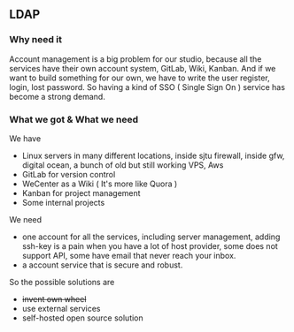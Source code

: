## LDAP

### Why need it

Account management is a big problem for our studio, because all the services have their own account system, 
GitLab, Wiki, Kanban. And if we want to build something for our own, we have to write the user register, login,
lost password. So having a kind of SSO ( Single Sign On ) service has become a strong demand. 

### What we got & What we need

We have

- Linux servers in many different locations, inside sjtu firewall, inside gfw, digital ocean, a bunch of old but still working VPS,
Aws
- GitLab for version control
- WeCenter as a Wiki ( It's more like Quora )
- Kanban for project management
- Some internal projects

We need

- one account for all the services, including server management, adding ssh-key is a pain when you have a lot of host provider,
some does not support API, some have email that never reach your inbox.
- a account service that is secure and robust. 

So the possible solutions are

- ~~invent own wheel~~ 
- use external services
- self-hosted open source solution